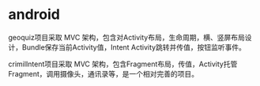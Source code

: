 # android
geoquiz项目采取 MVC 架构，包含对Activity布局，生命周期，横、竖屏布局设计，Bundle保存当前Activity值，Intent Activity跳转并传值，按钮监听事件。

crimilIntent项目采取 MVC 架构，包含Fragment布局，传值，Activity托管Fragment，调用摄像头，通讯录等，是一个相对完善的项目。
